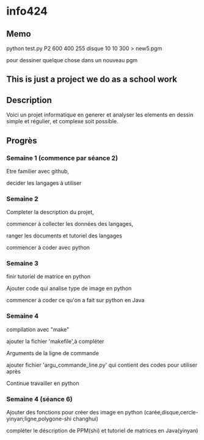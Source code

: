 # info424

## Memo
python test.py P2 600 400 255 disque 10 10 300 > new5.pgm

pour dessiner quelque chose dans un nouveau pgm

## This is just a project we do as a school work

## Description
Voici un projet informatique en generer et analyser les elements en dessin simple et régulier, et complexe soit possible.

## Progrès
### Semaine 1 (commence par séance 2)
Etre familier avec github,

decider les langages à utiliser

### Semaine 2
Completer la description du projet,

commencer à collecter les données des langages,

ranger les documents et tutoriel des langages

commencer à coder avec python

### Semaine 3
finir tutoriel de matrice en python

Ajouter code qui analise type de image en python

commencer à coder ce qu'on a fait sur python en Java 

### Semaine 4
compilation avec "make"

ajouter la fichier 'makefile',à compléter

Arguments de la ligne de commande

ajouter fichier 'argu_commande_line.py' qui contient des codes pour utiliser après

Continue travailler en python

### Semaine 4 (séance 6)
Ajouter des fonctions pour créer des image en python
(carée,disque,cercle-yinyan;ligne,polygone-shi changhui)

compléter le déscription de PPM(shi) et tutoriel de matrices en Java(yinyan)


